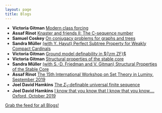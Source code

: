 ```yaml
---
layout: page
title: Blogs
---
```


* **Victoria Gitman** [Modern class forcing](https://victoriagitman.github.io/publications/2019/11/13/modern-class-forcing.html)
* **Assaf Rinot** [Knaster and friends II: The C-sequence number](http://blog.assafrinot.com/?p=4607)
* **Samuel Coskey** [On conjugacy problems for graphs and trees](http://scoskey.org/presentation/on-conjugacy-problems-for-graphs-and-trees/)
* **Sandra Müller** [(with Y. Hayut) Perfect Subtree Property for Weakly Compact Cardinals](https://muellersandra.github.io/publication/2019/10/11/PaperPSPweaklycompact.html)
* **Victoria Gitman** [Ground model definability in ${\rm ZF}$](https://victoriagitman.github.io/talks/2019/10/10/ground-model-definability-in-zf.html)
* **Victoria Gitman** [Structural properties of the stable core](https://victoriagitman.github.io/publications/2019/10/10/structural-properties-of-the-stable-core.html)
* **Sandra Müller** [(with S.-D. Friedman and V. Gitman) Structural Properties of the Stable Core](https://muellersandra.github.io/publication/2019/10/05/PaperStableCore.html)
* **Assaf Rinot** [The 15th International Workshop on Set Theory in Luminy, September 2019](http://blog.assafrinot.com/?p=4602)
* **Joel David Hamkins** [The $\Sigma_1$-definable universal finite sequence](http://jdh.hamkins.org/the-sigma_1-definable-universal-finite-sequence/)
* **Joel David Hamkins** [I know that you know that I know that you know…. Oxford, October 2019](http://jdh.hamkins.org/i-know-that-you-know-that-i-know-that-you-know-oxford-october-2019/)

[Grab the feed for all Blogs!](Blogs.xml)
